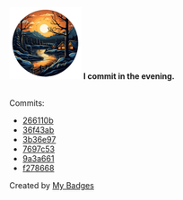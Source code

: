 <img src="https://github.com/my-badges/my-badges/blob/master/badges/time-of-commit/evening-commits.png?raw=true" alt="I commit in the evening." title="I commit in the evening." width="128">
<strong>I commit in the evening.</strong>
<br><br>

Commits:

- <a href="https://github.com/Neptunium931/blog/commit/266110bb169f3f95af9cbd9d53926e589fbef285">266110b</a>
- <a href="https://github.com/Neptunium931/blog/commit/36f43abecc8104df68f72a6da79d1209dcb99cff">36f43ab</a>
- <a href="https://github.com/Neptunium931/blog/commit/3b36e973ae95600d97ac3083b546d1700ff83de5">3b36e97</a>
- <a href="https://github.com/Neptunium931/dotfile/commit/7697c53d274400ed622ef0689d72368577ba8670">7697c53</a>
- <a href="https://github.com/Neptunium931/Cnetworking/commit/9a3a66134fbe20760cc2734157ddc412dbdb4703">9a3a661</a>
- <a href="https://github.com/Neptunium931/Cnetworking/commit/f27866843789145d2cbb01ceb71b9804401fc7b0">f278668</a>


Created by <a href="https://github.com/my-badges/my-badges">My Badges</a>